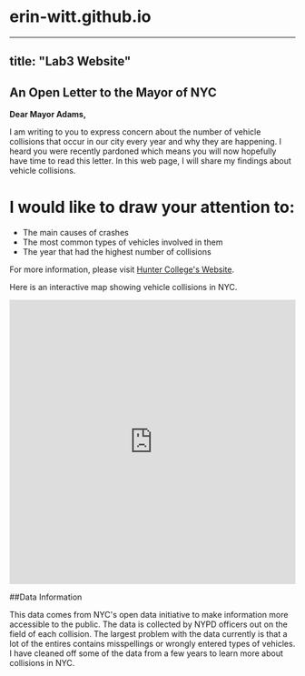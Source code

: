 # erin-witt.github.io

---
title: "Lab3 Website"
---

## An Open Letter to the Mayor of NYC

**Dear Mayor Adams,**

I am writing to you to express concern about the number of vehicle collisions that occur in our city every year and why they are happening. I heard you were recently pardoned which means you will now hopefully have time to read this letter. In this web page, I will share my findings about vehicle collisions.

# I would like to draw your attention to:

- The main causes of crashes  
- The most common types of vehicles involved in them  
- The year that had the highest number of collisions  

For more information, please visit [Hunter College's Website](https://hunter.cuny.edu/).

Here is an interactive map showing vehicle collisions in NYC.

<iframe width="100%" height="500px" src="https://experience.arcgis.com/experience/74734fa1d4294526bc3385bcf60d28e6" frameborder="0" allowfullscreen></iframe>

##Data Information 

This data comes from NYC's open data initiative to make information more accessible to the public. The data is collected by NYPD officers out on the field of each collision. The largest problem with the data currently is that a lot of the entires contains misspellings or wrongly entered types of vehicles. I have cleaned off some of the data from a few years to learn more about collisions in NYC.
